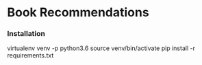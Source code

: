 # Book Recommendations

### Installation

virtualenv venv -p python3.6
source venv/bin/activate
pip install -r requirements.txt
